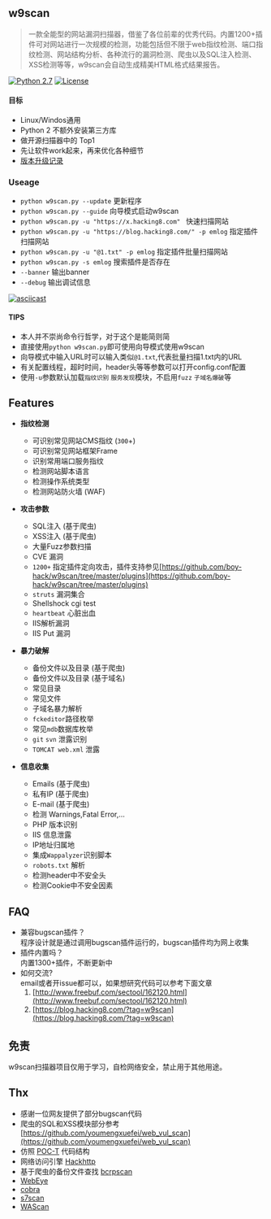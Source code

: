 ## w9scan
> 一款全能型的网站漏洞扫描器，借鉴了各位前辈的优秀代码。内置1200+插件可对网站进行一次规模的检测，功能包括但不限于web指纹检测、端口指纹检测、网站结构分析、各种流行的漏洞检测、爬虫以及SQL注入检测、XSS检测等等，w9scan会自动生成精美HTML格式结果报告。  

[![Python 2.7](https://img.shields.io/badge/python-2.7-yellow.svg)](https://www.python.org/)  [![License](https://img.shields.io/badge/license-GPLv2-red.svg)](https://github.com/boy-hack/w9scan/blob/master/GPL-2.0)

#### 目标
- Linux/Windos通用
- Python 2 不额外安装第三方库
- 做开源扫描器中的 Top1
- 先让软件work起来，再来优化各种细节
- [版本升级记录](./UPDATELOG.MD)

### Useage
- `python w9scan.py --update` 更新程序
- `python w9scan.py --guide` 向导模式启动w9scan
- `python w9scan.py -u "https://x.hacking8.com" ` 快速扫描网站
- `python w9scan.py -u "https://blog.hacking8.com/" -p emlog` 指定插件扫描网站
- `python w9scan.py -u "@1.txt" -p emlog` 指定插件批量扫描网站
- `python w9scan.py -s emlog` 搜索插件是否存在
- `--banner` 输出banner
- `--debug` 输出调试信息  

[![asciicast](https://asciinema.org/a/4WhO54hcf43fySjxJOLyjczSm.png)](https://asciinema.org/a/4WhO54hcf43fySjxJOLyjczSm)

#### TIPS
- 本人并不崇尚命令行哲学，对于这个是能简则简
- 直接使用`python w9scan.py`即可使用向导模式使用w9scan
- 向导模式中输入URL时可以输入类似`@1.txt`,代表批量扫描1.txt内的URL
- 有关配置线程，超时时间，header头等等参数可以打开config.conf配置
- 使用`-u`参数默认加载`指纹识别` `服务发现`模块，不启用`fuzz` `子域名爆破`等

## Features

- __指纹检测__
	+ 可识别常见网站CMS指纹 (`300`+)
	+ 可识别常见网站框架Frame
	+ 识别常用端口服务指纹  
	+ 检测网站脚本语言
    + 检测操作系统类型
	+ 检测网站防火墙 (WAF)

- __攻击参数__
	+ SQL注入 (基于爬虫)
    + XSS注入 (基于爬虫)
    + 大量Fuzz参数扫描
    + CVE 漏洞
    + `1200+` 指定插件定向攻击，插件支持参见[https://github.com/boy-hack/w9scan/tree/master/plugins](https://github.com/boy-hack/w9scan/tree/master/plugins)
    + `struts` 漏洞集合
    + Shellshock cgi test
    + `heartbeat` 心脏出血
    + IIS解析漏洞
    + IIS Put 漏洞

- __暴力破解__
	+ 备份文件以及目录 (基于爬虫)
	+ 备份文件以及目录 (基于域名)
	+ 常见目录
	+ 常见文件
    + 子域名暴力解析
    + `fckeditor`路径枚举
    + 常见`mdb`数据库枚举
    + `git` `svn` 泄露识别
    + `TOMCAT web.xml` 泄露

- __信息收集__
	+ Emails (基于爬虫)
	+ 私有IP (基于爬虫)
	+ E-mail (基于爬虫)
	+ 检测 Warnings,Fatal Error,...
    + PHP 版本识别
    + IIS 信息泄露
    + IP地址归属地
    + 集成`Wappalyzer`识别脚本
    + `robots.txt` 解析
    + 检测header中不安全头
    + 检测Cookie中不安全因素

## FAQ
- 兼容bugscan插件？  
    程序设计就是通过调用bugscan插件运行的，bugscan插件均为网上收集
- 插件内置吗？  
    内置1300+插件，不断更新中
- 如何交流?  
    email或者开issue都可以，如果想研究代码可以参考下面文章
    1. [http://www.freebuf.com/sectool/162120.html](http://www.freebuf.com/sectool/162120.html)
    2. [https://blog.hacking8.com/?tag=w9scan](https://blog.hacking8.com/?tag=w9scan)

## 免责
w9scan扫描器项目仅用于学习，自检网络安全，禁止用于其他用途。

## Thx
- 感谢一位网友提供了部分bugscan代码
- 爬虫的SQL和XSS模块部分参考 [https://github.com/youmengxuefei/web_vul_scan](https://github.com/youmengxuefei/web_vul_scan)
- 仿照 [POC-T](https://github.com/Xyntax/POC-T/) 代码结构
- 网络访问引擎 [Hackhttp](https://github.com/BugScanTeam/hackhttp/)
- 基于爬虫的备份文件查找 [bcrpscan](https://github.com/secfree/bcrpscan)
- [WebEye](https://github.com/zerokeeper/WebEye/)
- [cobra](https://github.com/wufeifei/cobra)
- [s7scan](https://github.com/jiangsir404/S7scan)
- [WAScan](https://github.com/m4ll0k/WAScan)
